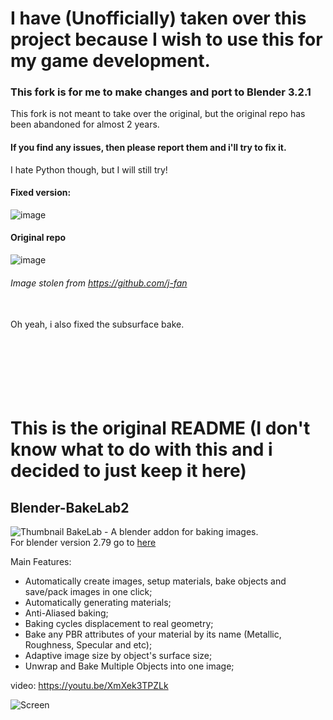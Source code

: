 # I have (Unofficially) taken over this project because I wish to use this for my game development.
### This fork is for me to make changes and port to Blender 3.2.1
This fork is not meant to take over the original, but the original repo has been abandoned for almost 2 years.

#### If you find any issues, then please report them and i'll try to fix it.
I hate Python though, but I will still try!
#### Fixed version:
![image](https://user-images.githubusercontent.com/44818698/208271845-88fa4f52-2f11-4e9d-8eaa-ee2bbf80f1d5.png)

#### Original repo
![image](https://user-images.githubusercontent.com/44818698/208271853-ac4d4f43-a818-4faa-880e-4ed66df9b3ea.png)
###### Image stolen from https://github.com/j-fan
<br>
Oh yeah, i also fixed the subsurface bake.

<br>
<br>
<br>
<br>
<br>
<br>
<br>

# This is the original README (I don't know what to do with this and i decided to just keep it here)
## Blender-BakeLab2
![Thumbnail](bakelab_thumbnail_text_logo_small.jpg)
BakeLab - A blender addon for baking images.<br>
For blender version 2.79 go to [here](https://github.com/Shahzod114/Bakelab-Blender-addon)

Main Features:
* Automatically create images, setup materials, bake objects and save/pack images in one click;
* Automatically generating materials;
* Anti-Aliased baking;
* Baking cycles displacement to real geometry;
* Bake any PBR attributes of your material by its name (Metallic, Roughness, Specular and etc);
* Adaptive image size by object's surface size;
* Unwrap and Bake Multiple Objects into one image;

video:
https://youtu.be/XmXek3TPZLk

![Screen](bakelab_screen.png)
